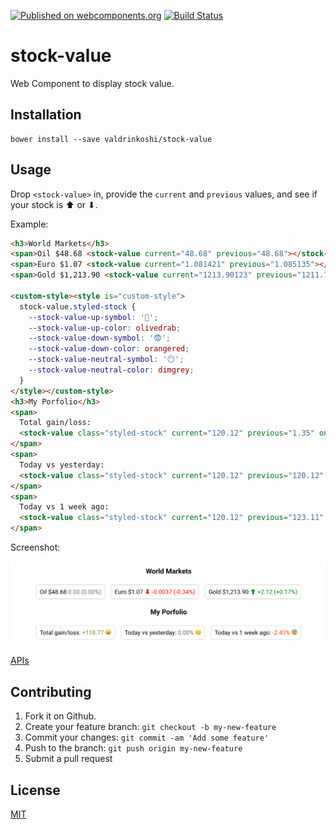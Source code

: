 [![Published on webcomponents.org](https://img.shields.io/badge/webcomponents.org-published-blue.svg)](https://www.webcomponents.org/element/valdrinkoshi/stock-value)
[![Build Status](https://travis-ci.org/valdrinkoshi/stock-value.svg?branch=master)](https://travis-ci.org/valdrinkoshi/stock-value)

# stock-value
Web Component to display stock value.

## Installation
```
bower install --save valdrinkoshi/stock-value
```

## Usage
Drop `<stock-value>` in, provide the `current` and `previous` values, and see if your stock is ⬆ or ⬇.

Example:
<!--
```
<custom-element-demo>
  <template>
    <script src="../webcomponentsjs/webcomponents-loader.js"></script>
    <link rel="import" href="stock-value.html">
    <style>
      body {
        text-align: center;
        font-family: 'Roboto', 'Noto', sans-serif;
        font-weight: normal;
        font-size: 14px;
        -webkit-font-smoothing: antialiased;
      }
      span {
        display: inline-block;
        padding: 8px;
        margin: 5px;
        border-radius: 5px;
        border: 1px solid lightgray;
        line-height: 1rem;
      }
    </style>
    <next-code-block></next-code-block>
  </template>
</custom-element-demo>
```
-->
```html
<h3>World Markets</h3>
<span>Oil $48.68 <stock-value current="48.68" previous="48.68"></stock-value></span>
<span>Euro $1.07 <stock-value current="1.081421" previous="1.085135"></stock-value></span>
<span>Gold $1,213.90 <stock-value current="1213.90123" previous="1211.781"></stock-value></span>

<custom-style><style is="custom-style">
  stock-value.styled-stock {
    --stock-value-up-symbol: '🤑';
    --stock-value-up-color: olivedrab;
    --stock-value-down-symbol: '😨';
    --stock-value-down-color: orangered;
    --stock-value-neutral-symbol: '😶';
    --stock-value-neutral-color: dimgrey;
  }
</style></custom-style>
<h3>My Porfolio</h3>
<span>
  Total gain/loss:
  <stock-value class="styled-stock" current="120.12" previous="1.35" only="difference" suffix-symbol></stock-value>
</span>
<span>
  Today vs yesterday:
  <stock-value class="styled-stock" current="120.12" previous="120.12" only="percent" suffix-symbol></stock-value>
</span>
<span>
  Today vs 1 week ago:
  <stock-value class="styled-stock" current="120.12" previous="123.11" only="percent" suffix-symbol></stock-value>
</span>
```
Screenshot:

![stock-value](images/screenshot.png)

[APIs](https://www.webcomponents.org/element/valdrinkoshi/stock-value/stock-value)

## Contributing

1. Fork it on Github.
2. Create your feature branch: `git checkout -b my-new-feature`
3. Commit your changes: `git commit -am 'Add some feature'`
4. Push to the branch: `git push origin my-new-feature`
5. Submit a pull request

## License

[MIT](https://opensource.org/licenses/MIT)
